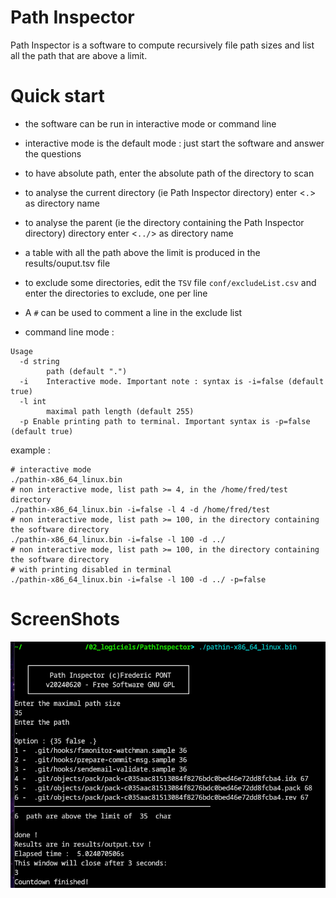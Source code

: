 

#  Path Inspector
Path Inspector is a software to compute recursively file path sizes and list all the path that are above a limit.


# Quick start
- the software can be run in interactive mode or command line
- interactive mode is the default mode : just start the software and answer the questions
- to have absolute path, enter the absolute path of the directory to scan
- to analyse the current directory (ie Path Inspector directory) enter <```.```> as directory name
- to analyse the parent (ie the directory containing the Path Inspector directory) directory enter <```../```> as directory name
- a table with all the path above the limit is produced in the results/ouput.tsv file
- to exclude some directories, edit the ```TSV``` file ```conf/excludeList.csv``` and enter the directories to exclude, one per line
- A ```#``` can be used to comment a line in the exclude list

- command line mode :
```
Usage 
  -d string
        path (default ".")
  -i    Interactive mode. Important note : syntax is -i=false (default true)
  -l int
        maximal path length (default 255)
  -p Enable printing path to terminal. Important syntax is -p=false (default true)
```

example : 

```
# interactive mode
./pathin-x86_64_linux.bin
# non interactive mode, list path >= 4, in the /home/fred/test directory
./pathin-x86_64_linux.bin -i=false -l 4 -d /home/fred/test
# non interactive mode, list path >= 100, in the directory containing the software directory
./pathin-x86_64_linux.bin -i=false -l 100 -d ../
# non interactive mode, list path >= 100, in the directory containing the software directory
# with printing disabled in terminal
./pathin-x86_64_linux.bin -i=false -l 100 -d ../ -p=false 
```

# ScreenShots
![CLI](src/images/screenshot.png)
